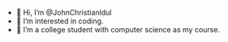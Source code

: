 - 👋 Hi, I’m @JohnChristianIdul
- 👀 I’m interested in coding.
- 💞️ I’m a college student with computer science as my course.

<!---
JohnChristianIdul/JohnChristianIdul is a ✨ special ✨ repository because its `README.md` (this file) appears on your GitHub profile.
You can click the Preview link to take a look at your changes.
--->
